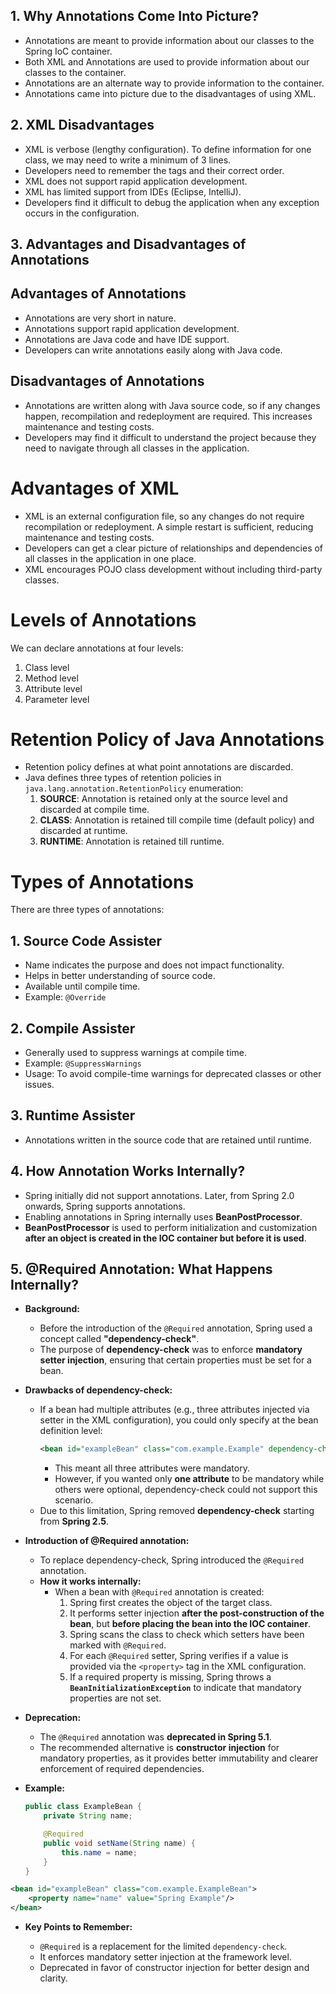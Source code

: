 ## 1. Why Annotations Come Into Picture?

- Annotations are meant to provide information about our classes to the Spring IoC container.  
- Both XML and Annotations are used to provide information about our classes to the container.  
- Annotations are an alternate way to provide information to the container.  
- Annotations came into picture due to the disadvantages of using XML.

## 2. XML Disadvantages

- XML is verbose (lengthy configuration). To define information for one class, we may need to write a minimum of 3 lines.  
- Developers need to remember the tags and their correct order.  
- XML does not support rapid application development.  
- XML has limited support from IDEs (Eclipse, IntelliJ).  
- Developers find it difficult to debug the application when any exception occurs in the configuration.


## 3. Advantages and Disadvantages of Annotations

## Advantages of Annotations
- Annotations are very short in nature.
- Annotations support rapid application development.
- Annotations are Java code and have IDE support.
- Developers can write annotations easily along with Java code.

## Disadvantages of Annotations
- Annotations are written along with Java source code, so if any changes happen, recompilation and redeployment are required. This increases maintenance and testing costs.
- Developers may find it difficult to understand the project because they need to navigate through all classes in the application.

# Advantages of XML
- XML is an external configuration file, so any changes do not require recompilation or redeployment. A simple restart is sufficient, reducing maintenance and testing costs.
- Developers can get a clear picture of relationships and dependencies of all classes in the application in one place.
- XML encourages POJO class development without including third-party classes.

# Levels of Annotations
We can declare annotations at four levels:
1. Class level
2. Method level
3. Attribute level
4. Parameter level

# Retention Policy of Java Annotations
- Retention policy defines at what point annotations are discarded.
- Java defines three types of retention policies in `java.lang.annotation.RetentionPolicy` enumeration:
  1. **SOURCE**: Annotation is retained only at the source level and discarded at compile time.
  2. **CLASS**: Annotation is retained till compile time (default policy) and discarded at runtime.
  3. **RUNTIME**: Annotation is retained till runtime.

# Types of Annotations
There are three types of annotations:

## 1. Source Code Assister
- Name indicates the purpose and does not impact functionality.
- Helps in better understanding of source code.
- Available until compile time.
- Example: `@Override`

## 2. Compile Assister
- Generally used to suppress warnings at compile time.
- Example: `@SuppressWarnings`
- Usage: To avoid compile-time warnings for deprecated classes or other issues.

## 3. Runtime Assister
- Annotations written in the source code that are retained until runtime.

## 4. How Annotation Works Internally?

- Spring initially did not support annotations. Later, from Spring 2.0 onwards, Spring supports annotations.
- Enabling annotations in Spring internally uses **BeanPostProcessor**.
- **BeanPostProcessor** is used to perform initialization and customization **after an object is created in the IOC container but before it is used**.

## 5. @Required Annotation: What Happens Internally?

- **Background:**
  - Before the introduction of the `@Required` annotation, Spring used a concept called **"dependency-check"**.
  - The purpose of **dependency-check** was to enforce **mandatory setter injection**, ensuring that certain properties must be set for a bean.

- **Drawbacks of dependency-check:**
  - If a bean had multiple attributes (e.g., three attributes injected via setter in the XML configuration), you could only specify at the bean definition level:
    ```xml
    <bean id="exampleBean" class="com.example.Example" dependency-check="simple"/>
    ```
    - This meant all three attributes were mandatory.
    - However, if you wanted only **one attribute** to be mandatory while others were optional, dependency-check could not support this scenario.
  - Due to this limitation, Spring removed **dependency-check** starting from **Spring 2.5**.

- **Introduction of @Required annotation:**
  - To replace dependency-check, Spring introduced the `@Required` annotation.
  - **How it works internally:**
    - When a bean with `@Required` annotation is created:
      1. Spring first creates the object of the target class.
      2. It performs setter injection **after the post-construction of the bean**, but **before placing the bean into the IOC container**.
      3. Spring scans the class to check which setters have been marked with `@Required`.
      4. For each `@Required` setter, Spring verifies if a value is provided via the `<property>` tag in the XML configuration.
      5. If a required property is missing, Spring throws a **`BeanInitializationException`** to indicate that mandatory properties are not set.

- **Deprecation:**
  - The `@Required` annotation was **deprecated in Spring 5.1**.
  - The recommended alternative is **constructor injection** for mandatory properties, as it provides better immutability and clearer enforcement of required dependencies.

- **Example:**
  ```java
  public class ExampleBean {
      private String name;

      @Required
      public void setName(String name) {
          this.name = name;
      }
  }

```xml
<bean id="exampleBean" class="com.example.ExampleBean">
    <property name="name" value="Spring Example"/>
</bean>
```

* **Key Points to Remember:**

  * `@Required` is a replacement for the limited `dependency-check`.
  * It enforces mandatory setter injection at the framework level.
  * Deprecated in favor of constructor injection for better design and clarity.
